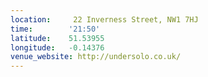 ```yaml
---
location:     22 Inverness Street, NW1 7HJ
time:        '21:50'
latitude:    51.53955
longitude:   -0.14376
venue_website: http://undersolo.co.uk/
---
```

